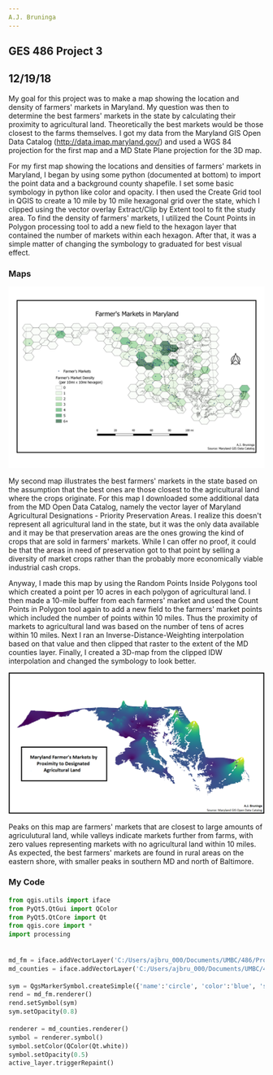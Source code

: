 ```yaml
---
A.J. Bruninga
---
```

GES 486 Project 3
---
12/19/18
---


My goal for this project was to make a map showing the location and density of farmers' markets in Maryland. My question was then to determine the best farmers' markets in the state by calculating their proximity to agricultural land. Theoretically the best markets would be those closest to the farms themselves. I got my data from the Maryland GIS Open Data Catalog (http://data.imap.maryland.gov/) and used a WGS 84 projection for the first map and a MD State Plane projection for the 3D map. 

For my first map showing the locations and densities of farmers' markets in Maryland, I began by using some python (documented at bottom) to import the point data and a background county shapefile. I set some basic symbology in python like color and opacity. I then used the Create Grid tool in QGIS to create a 10 mile by 10 mile hexagonal grid over the state, which I clipped using the vector overlay Extract/Clip by Extent tool to fit the study area. To find the density of farmers' markets, I utilized the Count Points in Polygon processing tool to add a new field to the hexagon layer that contained the number of markets within each hexagon. After that, it was a simple matter of changing the symbology to graduated for best visual effect.


### Maps

![Alt Text](https://github.com/ajbruninga/ajbruninga.github.io/blob/master/bruninga_project_3/md_fm_hex.png)


My second map illustrates the best farmers' markets in the state based on the assumption that the best ones are those closest to the agricultural land where the crops originate. For this map I downloaded some additional data from the MD Open Data Catalog, namely the vector layer of Maryland Agricultural Designations - Priority Preservation Areas. I realize this doesn't represent all agricultural land in the state, but it was the only data available and it may be that preservation areas are the ones growing the kind of crops that are sold in farmers' markets. While I can offer no proof, it could be that the areas in need of preservation got to that point by selling a diversity of market crops rather than the probably more economically viable industrial cash crops.

Anyway, I made this map by using the Random Points Inside Polygons tool which created a point per 10 acres in each polygon of agricultural land. I then made a 10-mile buffer from each farmers' market and used the Count Points in Polygon tool again to add a new field to the farmers' market points which included the number of points within 10 miles. Thus the proximity of markets to agricultural land was based on the number of tens of acres within 10 miles. Next I ran an Inverse-Distance-Weighting interpolation based on that value and then clipped that raster to the extent of the MD counties layer. Finally, I created a 3D-map from the clipped IDW interpolation and changed the symbology to look better. 

![Alt Text](https://github.com/ajbruninga/ajbruninga.github.io/blob/master/bruninga_project_3/md_fm_cnt.png)

Peaks on this map are farmers' markets that are closest to large amounts of agriculutural land, while valleys indicate markets further from farms, with zero values representing markets with no agricultural land within 10 miles. As expected, the best farmers' markets are found in rural areas on the eastern shore, with smaller peaks in southern MD and north of Baltimore. 


### My Code
```python
from qgis.utils import iface
from PyQt5.QtGui import QColor
from PyQt5.QtCore import Qt
from qgis.core import *
import processing


md_fm = iface.addVectorLayer('C:/Users/ajbru_000/Documents/UMBC/486/Project_3/shapefiles/md_fm_proj.shp', 'MD Farmers Markets', 'ogr')
md_counties = iface.addVectorLayer('C:/Users/ajbru_000/Documents/UMBC/486/Project_3/shapefiles/md_counties.shp', 'MD Counties', 'ogr')

sym = QgsMarkerSymbol.createSimple({'name':'circle', 'color':'blue', 'size':'0.4'})
rend = md_fm.renderer()
rend.setSymbol(sym)
sym.setOpacity(0.8)

renderer = md_counties.renderer()
symbol = renderer.symbol()
symbol.setColor(QColor(Qt.white))
symbol.setOpacity(0.5)
active_layer.triggerRepaint()
```
